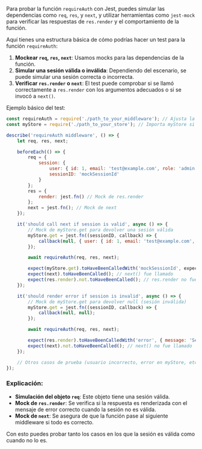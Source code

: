 Para probar la función `requireAuth` con Jest, puedes simular las dependencias como `req`, `res`, y `next`, y utilizar herramientas como `jest-mock` para verificar las respuestas de `res.render` y el comportamiento de la función.

Aquí tienes una estructura básica de cómo podrías hacer un test para la función `requireAuth`:

1. **Mockear `req`, `res`, `next`**: Usamos mocks para las dependencias de la función.
2. **Simular una sesión válida o inválida**: Dependiendo del escenario, se puede simular una sesión correcta o incorrecta.
3. **Verificar `res.render` o `next`**: El test puede comprobar si se llamó correctamente a `res.render` con los argumentos adecuados o si se invocó a `next()`.

Ejemplo básico del test:

```javascript
const requireAuth = require('./path_to_your_middleware'); // Ajusta la ruta
const myStore = require('./path_to_your_store'); // Importa myStore si es necesario

describe('requireAuth middleware', () => {
    let req, res, next;

    beforeEach(() => {
        req = {
            session: {
                user: { id: 1, email: 'test@example.com', role: 'admin' },
                sessionID: 'mockSessionId'
            }
        };
        res = {
            render: jest.fn() // Mock de res.render
        };
        next = jest.fn(); // Mock de next
    });

    it('should call next if session is valid', async () => {
        // Mock de myStore.get para devolver una sesión válida
        myStore.get = jest.fn((sessionID, callback) => {
            callback(null, { user: { id: 1, email: 'test@example.com', role: 'admin' } });
        });

        await requireAuth(req, res, next);

        expect(myStore.get).toHaveBeenCalledWith('mockSessionId', expect.any(Function));
        expect(next).toHaveBeenCalled(); // next() fue llamado
        expect(res.render).not.toHaveBeenCalled(); // res.render no fue llamado
    });

    it('should render error if session is invalid', async () => {
        // Mock de myStore.get para devolver null (sesión inválida)
        myStore.get = jest.fn((sessionID, callback) => {
            callback(null, null);
        });

        await requireAuth(req, res, next);

        expect(res.render).toHaveBeenCalledWith('error', { message: 'Sesión no válida', status: 401 });
        expect(next).not.toHaveBeenCalled(); // next() no fue llamado
    });

    // Otros casos de prueba (usuario incorrecto, error en myStore, etc.)
});
```

### Explicación:
- **Simulación del objeto `req`**: Este objeto tiene una sesión válida.
- **Mock de `res.render`**: Se verifica si la respuesta es renderizada con el mensaje de error correcto cuando la sesión no es válida.
- **Mock de `next`**: Se asegura de que la función pase al siguiente middleware si todo es correcto.

Con esto puedes probar tanto los casos en los que la sesión es válida como cuando no lo es.